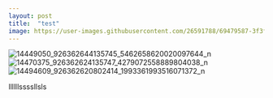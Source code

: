 ```yaml
---
layout: post
title:  "test"
image: https://user-images.githubusercontent.com/26591788/69479587-3f3fd600-0e42-11ea-8a20-f851a8bacfef.png
---
```

![14449050_926362644135745_5462658620020097644_n](https://user-images.githubusercontent.com/26591788/69479587-3f3fd600-0e42-11ea-8a20-f851a8bacfef.png)
![14470375_926362624135747_4279072558889804038_n](https://user-images.githubusercontent.com/26591788/69479588-3f3fd600-0e42-11ea-9fb4-380aed192017.jpg)
![14494609_926362620802414_1993361993516071372_n](https://user-images.githubusercontent.com/26591788/69479589-3fd86c80-0e42-11ea-8cc9-092869daf029.jpg)



llllllssssllsls
